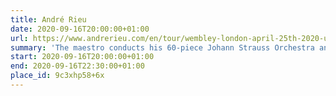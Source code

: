 ```yaml
---
title: André Rieu
date: 2020-09-16T20:00:00+01:00
url: https://www.andrerieu.com/en/tour/wembley-london-april-25th-2020-uk
summary: 'The maestro conducts his 60-piece Johann Strauss Orchestra and plays his world-famous Stradivarius violin to create a colourful concert full of surprises.'
start: 2020-09-16T20:00:00+01:00
end: 2020-09-16T22:30:00+01:00
place_id: 9c3xhp58+6x
---
```

